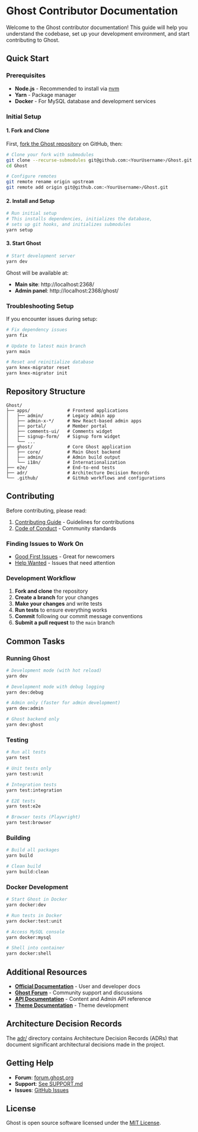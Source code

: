 # Ghost Contributor Documentation

Welcome to the Ghost contributor documentation! This guide will help you understand the codebase, set up your development environment, and start contributing to Ghost.

## Quick Start

### Prerequisites

- **Node.js** - Recommended to install via [nvm](https://github.com/nvm-sh/nvm)
- **Yarn** - Package manager
- **Docker** - For MySQL database and development services

### Initial Setup

#### 1. Fork and Clone

First, [fork the Ghost repository](https://github.com/TryGhost/Ghost/fork) on GitHub, then:

```bash
# Clone your fork with submodules
git clone --recurse-submodules git@github.com:<YourUsername>/Ghost.git
cd Ghost

# Configure remotes
git remote rename origin upstream
git remote add origin git@github.com:<YourUsername>/Ghost.git
```

#### 2. Install and Setup

```bash
# Run initial setup
# This installs dependencies, initializes the database,
# sets up git hooks, and initializes submodules
yarn setup
```

#### 3. Start Ghost

```bash
# Start development server
yarn dev
```

Ghost will be available at:
- **Main site**: http://localhost:2368/
- **Admin panel**: http://localhost:2368/ghost/

### Troubleshooting Setup

If you encounter issues during setup:

```bash
# Fix dependency issues
yarn fix

# Update to latest main branch
yarn main

# Reset and reinitialize database
yarn knex-migrator reset
yarn knex-migrator init
```

## Repository Structure

```
Ghost/
├── apps/              # Frontend applications
│   ├── admin/         # Legacy admin app
│   ├── admin-x-*/     # New React-based admin apps
│   ├── portal/        # Member portal
│   ├── comments-ui/   # Comments widget
│   ├── signup-form/   # Signup form widget
│   └── ...
├── ghost/             # Core Ghost application
│   ├── core/          # Main Ghost backend
│   ├── admin/         # Admin build output
│   └── i18n/          # Internationalization
├── e2e/               # End-to-end tests
├── adr/               # Architecture Decision Records
└── .github/           # GitHub workflows and configurations
```

## Contributing

Before contributing, please read:

1. [Contributing Guide](../.github/CONTRIBUTING.md) - Guidelines for contributions
2. [Code of Conduct](../.github/CODE_OF_CONDUCT.md) - Community standards

### Finding Issues to Work On

- [Good First Issues](https://github.com/TryGhost/Ghost/labels/good%20first%20issue) - Great for newcomers
- [Help Wanted](https://github.com/TryGhost/Ghost/labels/help%20wanted) - Issues that need attention

### Development Workflow

1. **Fork and clone** the repository
2. **Create a branch** for your changes
3. **Make your changes** and write tests
4. **Run tests** to ensure everything works
5. **Commit** following our commit message conventions
6. **Submit a pull request** to the `main` branch

## Common Tasks

### Running Ghost

```bash
# Development mode (with hot reload)
yarn dev

# Development mode with debug logging
yarn dev:debug

# Admin only (faster for admin development)
yarn dev:admin

# Ghost backend only
yarn dev:ghost
```

### Testing

```bash
# Run all tests
yarn test

# Unit tests only
yarn test:unit

# Integration tests
yarn test:integration

# E2E tests
yarn test:e2e

# Browser tests (Playwright)
yarn test:browser
```

### Building

```bash
# Build all packages
yarn build

# Clean build
yarn build:clean
```

### Docker Development

```bash
# Start Ghost in Docker
yarn docker:dev

# Run tests in Docker
yarn docker:test:unit

# Access MySQL console
yarn docker:mysql

# Shell into container
yarn docker:shell
```

## Additional Resources

- **[Official Documentation](https://ghost.org/docs/)** - User and developer docs
- **[Ghost Forum](https://forum.ghost.org)** - Community support and discussions
- **[API Documentation](https://ghost.org/docs/content-api/)** - Content and Admin API reference
- **[Theme Documentation](https://ghost.org/docs/themes/)** - Theme development

## Architecture Decision Records

The [adr/](../adr/) directory contains Architecture Decision Records (ADRs) that document significant architectural decisions made in the project.

## Getting Help

- **Forum**: [forum.ghost.org](https://forum.ghost.org)
- **Support**: [See SUPPORT.md](../.github/SUPPORT.md)
- **Issues**: [GitHub Issues](https://github.com/TryGhost/Ghost/issues)

## License

Ghost is open source software licensed under the [MIT License](../LICENSE).
